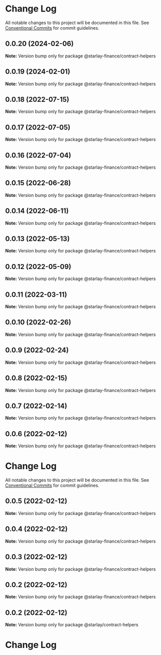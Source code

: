 # Change Log

All notable changes to this project will be documented in this file.
See [Conventional Commits](https://conventionalcommits.org) for commit guidelines.

## 0.0.20 (2024-02-06)

**Note:** Version bump only for package @starlay-finance/contract-helpers





## 0.0.19 (2024-02-01)

**Note:** Version bump only for package @starlay-finance/contract-helpers





## 0.0.18 (2022-07-15)

**Note:** Version bump only for package @starlay-finance/contract-helpers





## 0.0.17 (2022-07-05)

**Note:** Version bump only for package @starlay-finance/contract-helpers





## 0.0.16 (2022-07-04)

**Note:** Version bump only for package @starlay-finance/contract-helpers





## 0.0.15 (2022-06-28)

**Note:** Version bump only for package @starlay-finance/contract-helpers





## 0.0.14 (2022-06-11)

**Note:** Version bump only for package @starlay-finance/contract-helpers





## 0.0.13 (2022-05-13)

**Note:** Version bump only for package @starlay-finance/contract-helpers





## 0.0.12 (2022-05-09)

**Note:** Version bump only for package @starlay-finance/contract-helpers





## 0.0.11 (2022-03-11)

**Note:** Version bump only for package @starlay-finance/contract-helpers





## 0.0.10 (2022-02-26)

**Note:** Version bump only for package @starlay-finance/contract-helpers





## 0.0.9 (2022-02-24)

**Note:** Version bump only for package @starlay-finance/contract-helpers





## 0.0.8 (2022-02-15)

**Note:** Version bump only for package @starlay-finance/contract-helpers





## 0.0.7 (2022-02-14)

**Note:** Version bump only for package @starlay-finance/contract-helpers





## 0.0.6 (2022-02-12)

**Note:** Version bump only for package @starlay-finance/contract-helpers





# Change Log

All notable changes to this project will be documented in this file. See
[Conventional Commits](https://conventionalcommits.org) for commit guidelines.

## 0.0.5 (2022-02-12)

**Note:** Version bump only for package @starlay-finance/contract-helpers

## 0.0.4 (2022-02-12)

**Note:** Version bump only for package @starlay-finance/contract-helpers

## 0.0.3 (2022-02-12)

**Note:** Version bump only for package @starlay-finance/contract-helpers

## 0.0.2 (2022-02-12)

**Note:** Version bump only for package @starlay-finance/contract-helpers

## 0.0.2 (2022-02-12)

**Note:** Version bump only for package @starlay/contract-helpers

# Change Log

